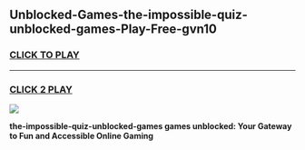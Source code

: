 
## Unblocked-Games-the-impossible-quiz-unblocked-games-Play-Free-gvn10
<h3>
<a href="https://premium76.site?title=the-impossible-quiz-unblocked-games&ref=18A1">CLICK TO PLAY</a></h3>
<hr>

<h3>
<a href="https://premium76.site?title=the-impossible-quiz-unblocked-games&ref=18A1">CLICK 2 PLAY</a>
  
</h3>

<a href="https://premium76.site?title=the-impossible-quiz-unblocked-games&ref=18A1"><img src="https://clearcache.store/games.png"></a>


**the-impossible-quiz-unblocked-games games unblocked: Your Gateway to Fun and Accessible Online Gaming**
